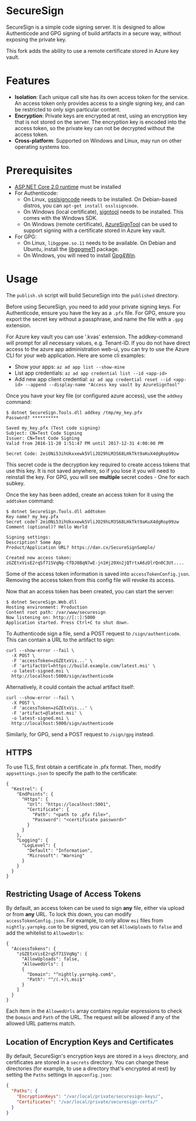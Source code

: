 SecureSign
==========

SecureSign is a simple code signing server. It is designed to allow Authenticode and GPG signing of build artifacts in a secure way, without exposing the private key.

This fork adds the ability to use a remote certificate stored in Azure key vault.

Features
========
 - **Isolation**: Each unique call site has its own access token for the service. An access token only provides access to a single signing key, and can be restricted to only sign particular content.
 - **Encryption**: Private keys are encrypted at rest, using an encryption key that is not stored on the server. The encryption key is encoded into the access token, so the private key can not be decrypted without the access token.
 - **Cross-platform**: Supported on Windows and Linux, may run on other operating systems too.

Prerequisites
=============
 - [ASP.NET Core 2.0 runtime](https://www.microsoft.com/net/download/core#/runtime) must be installed
 - For Authenticode:
   - On Linux, [osslsigncode](https://sourceforge.net/projects/osslsigncode/) needs to be installed. On Debian-based distros, you can `apt-get install osslsigncode`.
   - On Windows (local certificate), [signtool](https://docs.microsoft.com/en-us/dotnet/framework/tools/signtool-exe) needs to be installed. This comes with the Windows SDK.
   - On Windows (remote certificate), [AzureSignTool](https://github.com/vcsjones/AzureSignTool) can be used to support signing with a certificate stored in Azure key vault.
 - For GPG:
   - On Linux, `libgpgme.so.11` needs to be available. On Debian and Ubuntu, install the [libgpgme11](https://packages.debian.org/stretch/libgpgme11) package.
   - On Windows, you will need to install [Gpg4Win](https://www.gpg4win.org/).

Usage
=====
The `publish.sh` script will build SecureSign into the `published` directory.

Before using SecureSign, you need to add your private signing keys. For Authenticode, ensure you have the key as a `.pfx` file. For GPG, ensure you export the secret key without a passphrase, and name the file with a `.gpg` extension.

For Azure key vault you can use '.kvas' extension. The addkey-command will prompt for all necessary values, e.g. Tenant-ID.
If you do not have direct access to the azure app administration web-ui, you can try to use the Azure CLI for your web application.
Here are some cli examples:
 - Show your apps: `az ad app list --show-mine`
 - List app credentials: `az ad app credential list --id <app-id>`
 - Add new app client credential: `az ad app credential reset --id <app-id> --append --display-name "Access key vault by AzureSignTool"`

Once you have your key file (or configured azure access), use the `addkey` command:

```
$ dotnet SecureSign.Tools.dll addkey /tmp/my_key.pfx
Password? **********

Saved my_key.pfx (Test code signing)
Subject: CN=Test Code Signing
Issuer: CN=Test Code Signing
Valid from 2016-11-20 1:51:47 PM until 2017-12-31 4:00:00 PM

Secret Code: 2eiONi53ihUkxxewk5VliJO29hLM3S68LHkTkt9aKuX4dgRop99zw
```

This secret code is the decryption key required to create access tokens that use this key. It is not saved anywhere, so if you lose it you will need to reinstall the key. For GPG, you will see **multiple** secret codes - One for each subkey.

Once the key has been added, create an access token for it using the `addtoken` command:
```
$ dotnet SecureSign.Tools.dll addtoken
Key name? my_key.pfx
Secret code? 2eiONi53ihUkxxewk5VliJO29hLM3S68LHkTkt9aKuX4dgRop99zw
Comment (optional)? Hello World

Signing settings:
Description? Some App
Product/Application URL? https://dan.cx/SecureSignSample/

Created new access token:
zGZEtxVisE2rqSf71SVqNg-CfDJ8BqN7wE-jn1Hj20Xn2jQTrtxA6zDlrQn0C3Ut....
```

Some of the access token information is saved into `accessTokenConfig.json`. Removing the access token from this config file will revoke its access.

Now that an access token has been created, you can start the server:
```
$ dotnet SecureSign.Web.dll
Hosting environment: Production
Content root path: /var/www/securesign
Now listening on: http://[::]:5000
Application started. Press Ctrl+C to shut down.
```

To Authenticode sign a file, send a POST request to `/sign/authenticode`. This can contain a URL to the artifact to sign:
```
curl --show-error --fail \
  -X POST \
  -F 'accessToken=zGZEtxVis...' \
  -F 'artifactUrl=https://build.example.com/latest.msi' \
  -o latest-signed.msi \
  http://localhost:5000/sign/authenticode
```

Alternatively, it could contain the actual artifact itself:
```
curl --show-error --fail \
  -X POST \
  -F 'accessToken=zGZEtxVis...' \
  -F 'artifact=@latest.msi' \
  -o latest-signed.msi \
  http://localhost:5000/sign/authenticode
```

Similarly, for GPG, send a POST request to `/sign/gpg` instead.

HTTPS
-----
To use TLS, first obtain a certificate in .pfx format. Then, modify `appsettings.json` to specify the path to the certificate:
```
{
  "Kestrel": {
    "EndPoints": {
      "Https": {
        "Url": "https://localhost:5001",
        "Certificate": {
          "Path": "<path to .pfx file>",
          "Password": "<certificate password>"
        }
      }
    },
    "Logging": {
      "LogLevel": {
        "Default": "Information",
        "Microsoft": "Warning"
      }
    }
  }
}
```

Restricting Usage of Access Tokens
----------------------------------

By default, an access token can be used to sign **any** file, either via upload or from **any** URL. To lock this down, you can modify `accessTokenConfig.json`. For example, to only allow `msi` files from `nightly.yarnpkg.com` to be signed, you can set `AllowUploads` to `false` and add the whitelist to `AllowedUrls`:
```
{
  "AccessTokens": {
    "zGZEtxVisE2rqSf71SVqNg": {
      "AllowUploads": false,
      "AllowedUrls": [
      {
        "Domain": "^nightly.yarnpkg.com$",
        "Path": "^/(.+)\.msi$"
      }
    ]
  }
}
```

Each item in the `AllowedUrls` array contains regular expressions to check the `Domain` and `Path` of the URL. The request will be allowed if any of the allowed URL patterns match.

Location of Encryption Keys and Certificates
--------------------------------------------

By default, SecureSign's encryption keys are stored in a `keys` directory, and certificates are stored in a `secrets` directory. You can change these directories (for example, to use a directory that's encrypted at rest) by setting the `Paths` settings in `appconfig.json`:

```json
{
  "Paths": {
    "EncryptionKeys": "/var/local/private/securesign-keys/",
    "Certificates": "/var/local/private/securesign-certs/"
  }
}
```
